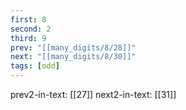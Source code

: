 ```yaml
---
first: 8
second: 2
third: 9
prev: "[[many_digits/8/28]]"
next: "[[many_digits/8/30]]"
tags: [odd]
---
```

prev2-in-text: [[27]]
next2-in-text: [[31]]
